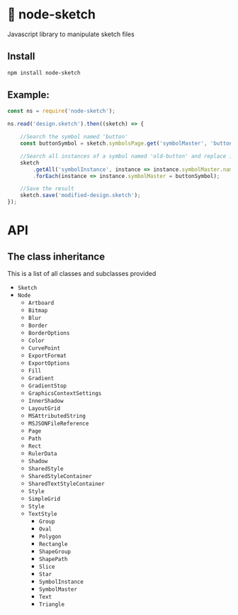 # 💎 node-sketch
Javascript library to manipulate sketch files

## Install

```sh
npm install node-sketch
```

## Example:

```js
const ns = require('node-sketch');

ns.read('design.sketch').then((sketch) => {

    //Search the symbol named 'button'
    const buttonSymbol = sketch.symbolsPage.get('symbolMaster', 'button');

    //Search all instances of a symbol named 'old-button' and replace it with 'button'
    sketch
        .getAll('symbolInstance', instance => instance.symbolMaster.name === 'old-button')
        .forEach(instance => instance.symbolMaster = buttonSymbol);

    //Save the result
    sketch.save('modified-design.sketch');
});
```

# API

## The class inheritance

This is a list of all classes and subclasses provided

- `Sketch`
- `Node`
    - `Artboard`
    - `Bitmap`
    - `Blur`
    - `Border`
    - `BorderOptions`
    - `Color`
    - `CurvePoint`
    - `ExportFormat`
    - `ExportOptions`
    - `Fill`
    - `Gradient`
    - `GradientStop`
    - `GraphicsContextSettings`
    - `InnerShadow`
    - `LayoutGrid`
    - `MSAttributedString`
    - `MSJSONFileReference`
    - `Page`
    - `Path`
    - `Rect`
    - `RulerData`
    - `Shadow`
    - `SharedStyle`
    - `SharedStyleContainer`
    - `SharedTextStyleContainer`
    - `Style`
    - `SimpleGrid`
    - `Style`
    - `TextStyle`
        - `Group`
        - `Oval`
        - `Polygon`
        - `Rectangle`
        - `ShapeGroup`
        - `ShapePath`
        - `Slice`
        - `Star`
        - `SymbolInstance`
        - `SymbolMaster`
        - `Text`
        - `Triangle`
